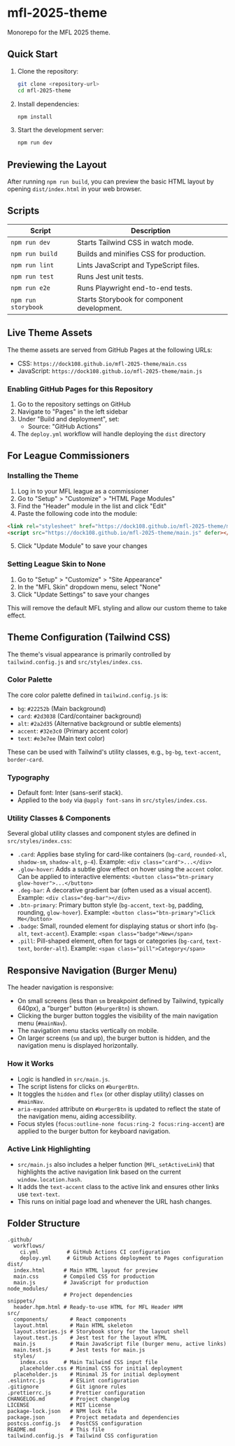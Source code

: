 # mfl-2025-theme

Monorepo for the MFL 2025 theme.

## Quick Start

1. Clone the repository:
   ```bash
   git clone <repository-url>
   cd mfl-2025-theme
   ```
2. Install dependencies:
   ```bash
   npm install
   ```
3. Start the development server:
   ```bash
   npm run dev
   ```

## Previewing the Layout

After running `npm run build`, you can preview the basic HTML layout by opening `dist/index.html` in your web browser.

## Scripts

| Script            | Description                                                                 |
|-------------------|-----------------------------------------------------------------------------|
| `npm run dev`       | Starts Tailwind CSS in watch mode.                                          |
| `npm run build`     | Builds and minifies CSS for production.                                     |
| `npm run lint`      | Lints JavaScript and TypeScript files.                                      |
| `npm run test`      | Runs Jest unit tests.                                                       |
| `npm run e2e`       | Runs Playwright end-to-end tests.                                           |
| `npm run storybook` | Starts Storybook for component development.                                 |

## Live Theme Assets

The theme assets are served from GitHub Pages at the following URLs:

- CSS: `https://dock108.github.io/mfl-2025-theme/main.css`
- JavaScript: `https://dock108.github.io/mfl-2025-theme/main.js`

### Enabling GitHub Pages for this Repository

1. Go to the repository settings on GitHub
2. Navigate to "Pages" in the left sidebar
3. Under "Build and deployment", set:
   - Source: "GitHub Actions"
4. The `deploy.yml` workflow will handle deploying the `dist` directory

## For League Commissioners

### Installing the Theme

1. Log in to your MFL league as a commissioner
2. Go to "Setup" > "Customize" > "HTML Page Modules"
3. Find the "Header" module in the list and click "Edit"
4. Paste the following code into the module:

```html
<link rel="stylesheet" href="https://dock108.github.io/mfl-2025-theme/main.css">
<script src="https://dock108.github.io/mfl-2025-theme/main.js" defer></script>
```

5. Click "Update Module" to save your changes

### Setting League Skin to None

1. Go to "Setup" > "Customize" > "Site Appearance"
2. In the "MFL Skin" dropdown menu, select "None"
3. Click "Update Settings" to save your changes

This will remove the default MFL styling and allow our custom theme to take effect.

## Theme Configuration (Tailwind CSS)

The theme's visual appearance is primarily controlled by `tailwind.config.js` and `src/styles/index.css`.

### Color Palette

The core color palette defined in `tailwind.config.js` is:

- `bg`: `#22252b` (Main background)
- `card`: `#2d3038` (Card/container background)
- `alt`: `#2a2d35` (Alternative background or subtle elements)
- `accent`: `#32e3c0` (Primary accent color)
- `text`: `#e3e7ee` (Main text color)

These can be used with Tailwind's utility classes, e.g., `bg-bg`, `text-accent`, `border-card`.

### Typography

- Default font: Inter (sans-serif stack).
- Applied to the `body` via `@apply font-sans` in `src/styles/index.css`.

### Utility Classes & Components

Several global utility classes and component styles are defined in `src/styles/index.css`:

- `.card`: Applies base styling for card-like containers (`bg-card`, `rounded-xl`, `shadow-sm`, `shadow-alt`, `p-4`).
  Example: `<div class="card">...</div>`
- `.glow-hover`: Adds a subtle glow effect on hover using the `accent` color.
  Can be applied to interactive elements: `<button class="btn-primary glow-hover">...</button>`
- `.deg-bar`: A decorative gradient bar (often used as a visual accent).
  Example: `<div class="deg-bar"></div>`
- `.btn-primary`: Primary button style (`bg-accent`, `text-bg`, padding, rounding, `glow-hover`).
  Example: `<button class="btn-primary">Click Me</button>`
- `.badge`: Small, rounded element for displaying status or short info (`bg-alt`, `text-accent`).
  Example: `<span class="badge">New</span>`
- `.pill`: Pill-shaped element, often for tags or categories (`bg-card`, `text-text`, `border-alt`).
  Example: `<span class="pill">Category</span>`

## Responsive Navigation (Burger Menu)

The header navigation is responsive:
- On small screens (less than `sm` breakpoint defined by Tailwind, typically 640px), a "burger" button (`#burgerBtn`) is shown.
- Clicking the burger button toggles the visibility of the main navigation menu (`#mainNav`).
- The navigation menu stacks vertically on mobile.
- On larger screens (`sm` and up), the burger button is hidden, and the navigation menu is displayed horizontally.

### How it Works
- Logic is handled in `src/main.js`.
- The script listens for clicks on `#burgerBtn`.
- It toggles the `hidden` and `flex` (or other display utility) classes on `#mainNav`.
- `aria-expanded` attribute on `#burgerBtn` is updated to reflect the state of the navigation menu, aiding accessibility.
- Focus styles (`focus:outline-none focus:ring-2 focus:ring-accent`) are applied to the burger button for keyboard navigation.

### Active Link Highlighting
- `src/main.js` also includes a helper function (`MFL_setActiveLink`) that highlights the active navigation link based on the current `window.location.hash`.
- It adds the `text-accent` class to the active link and ensures other links use `text-text`.
- This runs on initial page load and whenever the URL hash changes.

## Folder Structure

```
.github/
  workflows/
    ci.yml         # GitHub Actions CI configuration
    deploy.yml     # GitHub Actions deployment to Pages configuration
dist/
  index.html      # Main HTML layout for preview
  main.css        # Compiled CSS for production
  main.js         # JavaScript for production
node_modules/
                  # Project dependencies
snippets/
  header.hpm.html # Ready-to-use HTML for MFL Header HPM
src/
  components/       # React components
  layout.html       # Main HTML skeleton
  layout.stories.js # Storybook story for the layout shell
  layout.test.js    # Jest test for the layout HTML
  main.js           # Main JavaScript file (burger menu, active links)
  main.test.js      # Jest tests for main.js
  styles/
    index.css     # Main Tailwind CSS input file
    placeholder.css # Minimal CSS for initial deployment
  placeholder.js    # Minimal JS for initial deployment
.eslintrc.js        # ESLint configuration
.gitignore          # Git ignore rules
.prettierrc.js      # Prettier configuration
CHANGELOG.md        # Project changelog
LICENSE             # MIT License
package-lock.json   # NPM lock file
package.json        # Project metadata and dependencies
postcss.config.js   # PostCSS configuration
README.md           # This file
tailwind.config.js  # Tailwind CSS configuration
``` 